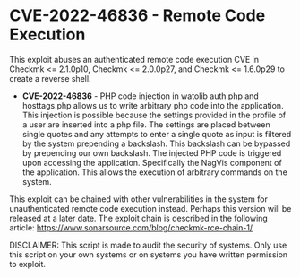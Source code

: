# CVE-2022-46836 - Remote Code Execution
This exploit abuses an authenticated remote code execution CVE in Checkmk <= 2.1.0p10, Checkmk <= 2.0.0p27, and Checkmk <= 1.6.0p29 to create a reverse shell.

* **CVE-2022-46836** - PHP code injection in watolib auth.php and hosttags.php allows us to write arbitrary php code into the application. This injection is possible because the settings provided in the profile of a user are inserted into a php file. The settings are placed between single quotes and any attempts to enter a single quote as input is filtered by the system prepending a backslash. This backslash can be bypassed by prepending our own backslash. The injected PHP code is triggered upon accessing the application. Specifically the NagVis component of the application. This allows the execution of arbitrary commands on the system. 

This exploit can be chained with other vulnerabilities in the system for unauthenticated remote code execution instead. Perhaps this version will be released at a later date. The exploit chain is described in the following article: https://www.sonarsource.com/blog/checkmk-rce-chain-1/

DISCLAIMER: This script is made to audit the security of systems. Only use this script on your own systems or on systems you have written permission to exploit.

